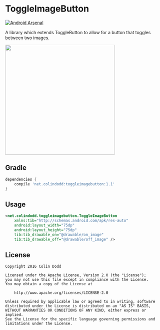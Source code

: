 ToggleImageButton
===============
[![Android
Arsenal](https://img.shields.io/badge/Android%20Arsenal-ToggleImageButton-green.svg?style=true)](https://android-arsenal.com/details/1/3297)

A library which extends ToggleButton to allow for a button that toggles between two images.

<img src="https://raw.githubusercontent.com/csdodd/ToggleImageButton/master/demo.gif" width="350">

Gradle
------
```groovy
dependencies {
    compile 'net.colindodd:toggleimagebutton:1.1'
}
```

Usage
-----
```xml
<net.colindodd.toggleimagebutton.ToggleImageButton
    xmlns:tib="http://schemas.android.com/apk/res-auto"
    android:layout_width="75dp"
    android:layout_height="75dp"
    tib:tib_drawable_on="@drawable/on_image"
    tib:tib_drawable_off="@drawable/off_image" />
```

License
-------

    Copyright 2016 Colin Dodd

    Licensed under the Apache License, Version 2.0 (the "License");
    you may not use this file except in compliance with the License.
    You may obtain a copy of the License at

        http://www.apache.org/licenses/LICENSE-2.0

    Unless required by applicable law or agreed to in writing, software
    distributed under the License is distributed on an "AS IS" BASIS,
    WITHOUT WARRANTIES OR CONDITIONS OF ANY KIND, either express or implied.
    See the License for the specific language governing permissions and
    limitations under the License.
